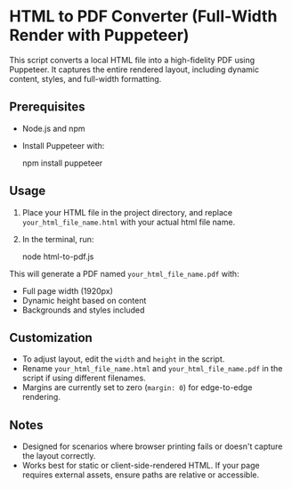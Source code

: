 # HTML to PDF Converter (Full-Width Render with Puppeteer)

This script converts a local HTML file into a high-fidelity PDF using Puppeteer. It captures the entire rendered layout, including dynamic content, styles, and full-width formatting.

## Prerequisites

- Node.js and npm
- Install Puppeteer with:

  npm install puppeteer

## Usage

1. Place your HTML file in the project directory, and replace `your_html_file_name.html` with your actual html file name.
2. In the terminal, run:

   node html-to-pdf.js

This will generate a PDF named `your_html_file_name.pdf` with:

- Full page width (1920px)
- Dynamic height based on content
- Backgrounds and styles included

## Customization

- To adjust layout, edit the `width` and `height` in the script.
- Rename `your_html_file_name.html` and `your_html_file_name.pdf` in the script if using different filenames.
- Margins are currently set to zero (`margin: 0`) for edge-to-edge rendering.

## Notes

- Designed for scenarios where browser printing fails or doesn't capture the layout correctly.
- Works best for static or client-side-rendered HTML. If your page requires external assets, ensure paths are relative or accessible.